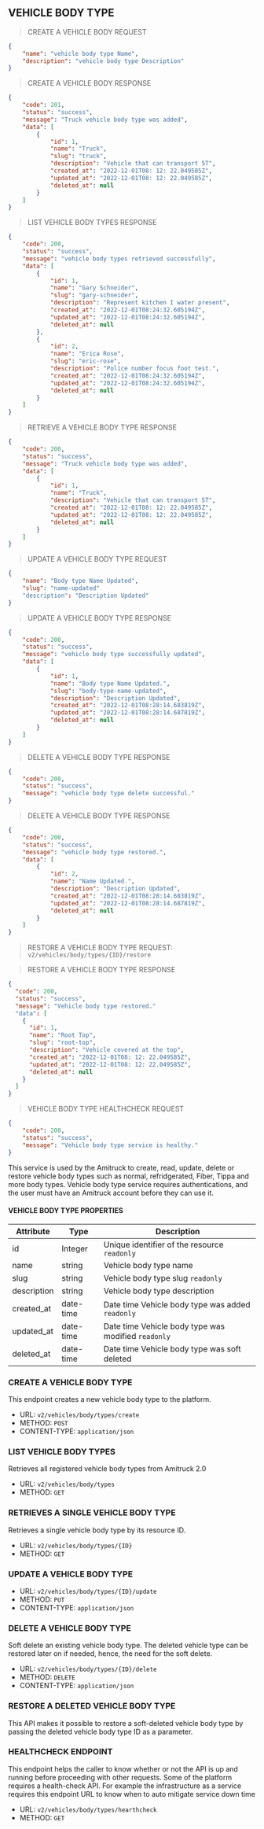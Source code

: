 ## VEHICLE BODY TYPE

> CREATE A VEHICLE BODY REQUEST

```json
{
    "name": "vehicle body type Name",
    "description": "vehicle body type Description"
}
```

> CREATE A VEHICLE BODY RESPONSE

```json
{
    "code": 201,
    "status": "success",
    "message": "Truck vehicle body type was added",
    "data": [
        {
            "id": 1,
            "name": "Truck",
            "slug": "truck",
            "description": "Vehicle that can transport 5T",
            "created_at": "2022-12-01T08: 12: 22.049585Z",
            "updated_at": "2022-12-01T08: 12: 22.049585Z",
            "deleted_at": null
        }
    ]
}
```

> LIST VEHICLE BODY TYPES RESPONSE

```json
{
    "code": 200,
    "status": "success",
    "message": "vehicle body types retrieved successfully",
    "data": [
        {
            "id": 1,
            "name": "Gary Schneider",
            "slug": "gary-schneider",
            "description": "Represent kitchen I water present",
            "created_at": "2022-12-01T08:24:32.605194Z",
            "updated_at": "2022-12-01T08:24:32.605194Z",
            "deleted_at": null
        },
        {
            "id": 2,
            "name": "Erica Rose",
            "slug": "eric-rose",
            "description": "Police number focus foot test.",
            "created_at": "2022-12-01T08:24:32.605194Z",
            "updated_at": "2022-12-01T08:24:32.605194Z",
            "deleted_at": null
        }
    ]
}
```

> RETRIEVE A VEHICLE BODY TYPE RESPONSE

```json
{
    "code": 200,
    "status": "success",
    "message": "Truck vehicle body type was added",
    "data": [
        {
            "id": 1,
            "name": "Truck",
            "description": "Vehicle that can transport 5T",
            "created_at": "2022-12-01T08: 12: 22.049585Z",
            "updated_at": "2022-12-01T08: 12: 22.049585Z",
            "deleted_at": null
        }
    ]
}
```

> UPDATE A VEHICLE BODY TYPE REQUEST

```json
{
    "name": "Body type Name Updated",
    "slug": "name-updated"
    "description": "Description Updated"
}
```

> UPDATE A VEHICLE BODY TYPE RESPONSE

```json
{
    "code": 200,
    "status": "success",
    "message": "vehicle body type successfully updated",
    "data": [
        {
            "id": 1,
            "name": "Body type Name Updated.",
            "slug": "body-type-name-updated",
            "description": "Description Updated",
            "created_at": "2022-12-01T08:28:14.683819Z",
            "updated_at": "2022-12-01T08:28:14.687819Z",
            "deleted_at": null
        }
    ]
}
```

> DELETE A VEHICLE BODY TYPE RESPONSE

```json
{
    "code": 200,
    "status": "success",
    "message": "vehicle body type delete successful."
}
```

> DELETE A VEHICLE BODY TYPE RESPONSE

```json
{
    "code": 200,
    "status": "success",
    "message": "vehicle body type restored.",
    "data": [
        {
            "id": 2,
            "name": "Name Updated.",
            "description": "Description Updated",
            "created_at": "2022-12-01T08:28:14.683819Z",
            "updated_at": "2022-12-01T08:28:14.687819Z",
            "deleted_at": null
        }
    ]
}
```


> RESTORE A VEHICLE BODY TYPE REQUEST: `v2/vehicles/body/types/{ID}/restore`

> RESTORE A VEHICLE BODY TYPE RESPONSE

```json
{
  "code": 200,
  "status": "success",
  "message": "Vehicle body type restored."
  "data": [
    {
      "id": 1,
      "name": "Root Top",
      "slug": "root-top",
      "description": "Vehicle covered at the top",
      "created_at": "2022-12-01T08: 12: 22.049585Z",
      "updated_at": "2022-12-01T08: 12: 22.049585Z",
      "deleted_at": null
    }
  ]
}
```

> VEHICLE BODY TYPE HEALTHCHECK REQUEST

```json
{
    "code": 200,
    "status": "success",
    "message": "Vehicle body type service is healthy."
}
```



This service is used by the Amitruck to create, read, update, delete or restore vehicle body types such as normal, refridgerated, Fiber, Tippa and more body types.
Vehicle body type service requires authentications, and the user must have an Amitruck account before they can use it.

#### VEHICLE BODY TYPE PROPERTIES

| Attribute | Type | Description |
| -----------|---------| ----------- |
| id  | Integer | Unique identifier of the resource `readonly` |
| name | string | Vehicle body type name |
| slug | string | Vehicle body type slug `readonly` |
| description | string | Vehicle body type description |
| created_at | date-time | Date time Vehicle body type was added `readonly` |
| updated_at | date-time | Date time Vehicle body type was modified `readonly` |
| deleted_at | date-time | Date time Vehicle body type was soft deleted |

### CREATE A VEHICLE BODY TYPE

This endpoint creates a new vehicle body type to the platform.

- URL: `v2/vehicles/body/types/create`
- METHOD: `POST`
- CONTENT-TYPE: `application/json`

### LIST VEHICLE BODY TYPES

Retrieves all registered vehicle body types from Amitruck 2.0

- URL: `v2/vehicles/body/types`
- METHOD: `GET`

### RETRIEVES A SINGLE VEHICLE BODY TYPE

Retrieves a single vehicle body type by its resource ID.

- URL: `v2/vehicles/body/types/{ID}`
- METHOD: `GET`

### UPDATE A VEHICLE BODY TYPE

- URL: `v2/vehicles/body/types/{ID}/update`
- METHOD: `PUT`
- CONTENT-TYPE: `application/json`

### DELETE A VEHICLE BODY TYPE

Soft delete an existing vehicle body type. The deleted vehicle type can be restored later on if needed, hence, the need for the soft delete.

- URL: `v2/vehicles/body/types/{ID}/delete`
- METHOD: `DELETE`
- CONTENT-TYPE: `application/json`



### RESTORE A DELETED VEHICLE BODY TYPE

This API makes it possible to restore a soft-deleted vehicle body type by passing the deleted vehicle body type ID as a parameter.

### HEALTHCHECK ENDPOINT

This endpoint helps the caller to know whether or not the API is up and running before proceeding with other requests. Some of the platform requires a health-check API. For example the infrastructure as a service requires this endpoint URL to know when to auto mitigate service down time

- URL: `v2/vehicles/body/types/hearthcheck`
- METHOD: `GET`
